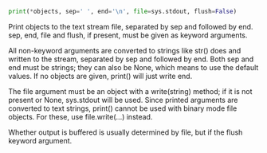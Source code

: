 ``` python
print(*objects, sep=' ', end='\n', file=sys.stdout, flush=False)
```
Print objects to the text stream file, separated by sep and followed by end. sep, end, file and flush, if present, must be given as keyword arguments.    

All non-keyword arguments are converted to strings like str() does and written to the stream, separated by sep and followed by end. Both sep and end must be strings; they can also be None, which means to use the default values. If no objects are given, print() will just write end.    

The file argument must be an object with a write(string) method; if it is not present or None, sys.stdout will be used. Since printed arguments are converted to text strings, print() cannot be used with binary mode file objects. For these, use file.write(...) instead.    

Whether output is buffered is usually determined by file, but if the flush keyword argument.    

